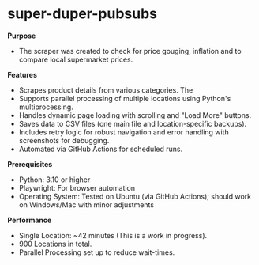 # super-duper-pubsubs
**Purpose**
- The scraper was created to check for price gouging, inflation and to compare local supermarket prices. 

**Features**
- Scrapes product details from various categories. The 
- Supports parallel processing of multiple locations using Python's multiprocessing.
- Handles dynamic page loading with scrolling and "Load More" buttons.
- Saves data to CSV files (one main file and location-specific backups).
- Includes retry logic for robust navigation and error handling with screenshots for debugging.
- Automated via GitHub Actions for scheduled runs.

**Prerequisites**
- Python: 3.10 or higher
- Playwright: For browser automation
- Operating System: Tested on Ubuntu (via GitHub Actions); should work on Windows/Mac with minor adjustments

**Performance**
- Single Location: ~42 minutes (This is a work in progress).
- 900 Locations in total.
- Parallel Processing set up to reduce wait-times.
